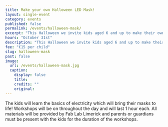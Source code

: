 ```yaml
---
title: Make your own Halloween LED Mask!
layout: single-event
category: events
published: false
permalink: /events/halloween-mask/
excerpt: "This Halloween we invite kids aged 6 and up to make their own masks using LED lights. "
hours: "October 31st"
description: "This Halloween we invite kids aged 6 and up to make their own masks using LED lights."
fee: "€15 per child"
slug: halloween-mask
past: false
image:
  url: /events/halloween-mask.jpg
  caption:
    display: false
    title: 
    credits: ""
    original: 
---
```


The kids will learn the basics of electricity which will bring their masks to life! Workshops will be on throughout the day and will last 1 hour each. All materials will be provided by Fab Lab Limerick and parents or guardians must be present with the kids for the duration of the workshops.
